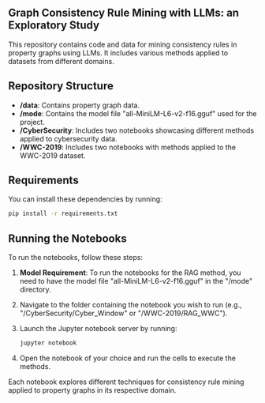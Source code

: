## Graph Consistency Rule Mining with LLMs: an Exploratory Study

This repository contains code and data for mining consistency rules in property graphs using LLMs. It includes various methods applied to datasets from different domains.

## Repository Structure

- **/data**: Contains property graph data.
- **/mode**: Contains the model file "all-MiniLM-L6-v2-f16.gguf" used for the project.
- **/CyberSecurity**: Includes two notebooks showcasing different methods applied to cybersecurity data.
- **/WWC-2019**: Includes two notebooks with methods applied to the WWC-2019 dataset.


## Requirements
You can install these dependencies by running:

```bash
pip install -r requirements.txt
```

## Running the Notebooks

To run the notebooks, follow these steps:

1. **Model Requirement**: To run the notebooks for the RAG method, you need to have the model file "all-MiniLM-L6-v2-f16.gguf" in the "/mode" directory.

2. Navigate to the folder containing the notebook you wish to run (e.g., "/CyberSecurity/Cyber_Window" or "/WWC-2019/RAG_WWC").

3. Launch the Jupyter notebook server by running:

   ```bash
   jupyter notebook
    ```

4. Open the notebook of your choice and run the cells to execute the methods.

Each notebook explores different techniques for consistency rule mining applied to property graphs in its respective domain.

